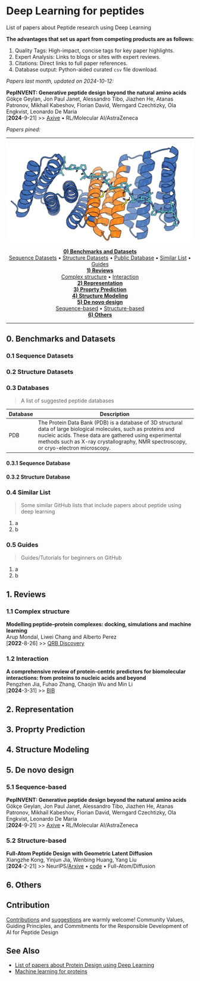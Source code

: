 # Deep Learning for peptides

List of papers about Peptide research using Deep Learning

__The advantages that set us apart from competing products are as follows:__

1. Quality Tags: High-impact, concise tags for key paper highlights.
2. Expert Analysis: Links to blogs or sites with expert reviews.
3. Citations: Direct links to full paper references.
4. Database output: Python-aided curated `csv` file download.

_Papers last month, updated on 2024-10-12:_

**PepINVENT: Generative peptide design beyond the natural amino acids**  
Gökçe Geylan, Jon Paul Janet, Alessandro Tibo, Jiazhen He, Atanas Patronov, Mikhail Kabeshov, Florian David, Werngard Czechtizky, Ola Engkvist, Leonardo De Maria  
[**2024**-9-21] >> [Axive](https://doi.org/10.48550/arXiv.2409.14040) • RL/Molecular AI/AstraZeneca

_Papers pined:_

---

<p align="center">
  <img src="cover.png" alt="deep learning for peptides">
</p>

<p align='center'>
  <strong><a href='#0-benchmarks-and-datasets'>0) Benchmarks and Datasets</a></strong>
  <br>
  <a href="#01-sequence-datasets">Sequence Datasets</a> •
  <a href="#02-structure-datasets">Structure Datasets</a> •
  <a href="#03-databases">Public Database</a> •
  <a href="#04-similar-list">Similar List</a> •
  <a href="#05-guides">Guides</a>
  <br>
  <strong><a href='#1-reviews'>1) Reviews</a></strong>
  <br><a href='#11-complex-structure'>Complex structure</a> • 
  <a href='#12-interaction'>Interaction</a>
  <br>
  <strong><a href='#2-representation'>2) Representation</a></strong>
  <br>
  <strong><a href='#3-proprty-prediction'>3) Proprty Prediction</a></strong>
  <br>
  <strong><a href='#4-structure-modeling'>4) Structure Modeling</a></strong>
  <br>
  <strong><a href='#5-de-novo-design'>5) De novo design</a></strong>
  <br><a href='#51-sequence-based'>Sequence-based</a> • 
  <a href='#52-structure-based'>Structure-based</a>
  <br>
  <strong><a href='#6-others'>6) Others</a></strong>
  <br>
</p>

---

## 0. Benchmarks and Datasets

### 0.1 Sequence Datasets

### 0.2 Structure Datasets

### 0.3 Databases

> A list of suggested peptide databases

| Database | Description                                                                                                                                                                                                                                                         |
| -------- | ------------------------------------------------------------------------------------------------------------------------------------------------------------------------------------------------------------------------------------------------------------------- |
| PDB      | The Protein Data Bank (PDB) is a database of 3D structural data of large biological molecules, such as proteins and nucleic acids. These data are gathered using experimental methods such as X-ray crystallography, NMR spectroscopy, or cryo-electron microscopy. |

#### 0.3.1 Sequence Database

#### 0.3.2 Structure Database

### 0.4 Similar List

> Some similar GitHub lists that include papers about peptide using deep learning

1. a
2. b

### 0.5 Guides

> Guides/Tutorials for beginners on GitHub

1. a
2. b

## 1. Reviews

### 1.1 Complex structure

**Modelling peptide–protein complexes: docking, simulations and machine learning**  
Arup Mondal, Liwei Chang and Alberto Perez  
[**2022**-8-26] >> [QRB Discovery](https://doi.org/10.1017/qrd.2022.14)


### 1.2 Interaction

**A comprehensive review of protein-centric predictors for  biomolecular interactions: from proteins to nucleic acids  and beyond**  
Pengzhen Jia, Fuhao Zhang, Chaojin Wu and Min Li  
[**2024**-3-31] >> [BIB](https://doi.org/10.1093/bib/bbae162)


## 2. Representation

## 3. Proprty Prediction

## 4. Structure Modeling

## 5. De novo design

### 5.1 Sequence-based

**PepINVENT: Generative peptide design beyond the natural amino acids**  
Gökçe Geylan, Jon Paul Janet, Alessandro Tibo, Jiazhen He, Atanas Patronov, Mikhail Kabeshov, Florian David, Werngard Czechtizky, Ola Engkvist, Leonardo De Maria  
[**2024**-9-21] >> [Axive](https://doi.org/10.48550/arXiv.2409.14040) • RL/Molecular AI/AstraZeneca


### 5.2 Structure-based

**Full-Atom Peptide Design with Geometric Latent Diffusion**  
Xiangzhe Kong, Yinjun Jia, Wenbing Huang, Yang Liu  
[**2024**-2-21] >> NeurIPS/[Arxive](https://arxiv.org/pdf/2402.13555) • [code](https://github.com/THUNLP-MT/PepGLAD) • Full-Atom/Diffusion


## 6. Others

## Cntribution

[Contributions](https://github.com/zhaisilong/awesome-peptide/blob/main/CONTRIBUTING.md) and [suggestions](https://github.com/zhaisilong/awesome-peptide/issues) are warmly welcome! Community Values, Guiding Principles, and Commitments for the Responsible Development of AI for Peptide Design

## See Also

- [List of papers about Protein Design using Deep Learning](https://github.com/Peldom/papers_for_protein_design_using_DL)
- [Machine learning for proteins](https://github.com/yangkky/Machine-learning-for-proteins)
